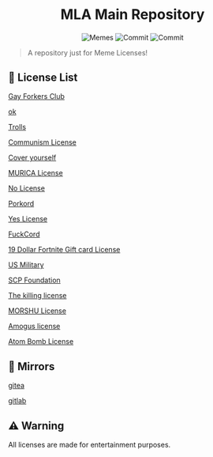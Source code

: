 <h1 align="center">MLA Main Repository</h1>
<p align="center">
<img align="center" alt="Memes" src="https://img.shields.io/badge/built%20with-memes-informational"></a>
<img align="center" alt="Commit" src="https://img.shields.io/github/last-commit/memelicensesarchive/mla-main"></a>
<img align="center" alt="Commit" src="https://img.shields.io/github/contributors/memelicensesarchive/mla-main"></a>

> A repository just for Meme Licenses!

## 🚀 License List

[Gay Forkers Club](https://github.com/memelicensesarchive/mla-main/tree/main/GFC)

[ok](https://github.com/memelicensesarchive/mla-main/tree/main/ok)

[Trolls](https://github.com/memelicensesarchive/mla-main/tree/main/trolls)

[Communism License](https://github.com/memelicensesarchive/mla-main/tree/main/communism)

[Cover yourself](https://github.com/memelicensesarchive/mla-main/tree/main/coverurself)

[MURICA License](https://github.com/memelicensesarchive/mla-main/tree/main/MURICA)

[No License](https://github.com/memelicensesarchive/mla-main/tree/main/No)

[Porkord](https://github.com/memelicensesarchive/mla-main/tree/main/porkord)

[Yes License](https://github.com/memelicensesarchive/mla-main/tree/main/Yes)

[FuckCord](https://github.com/memelicensesarchive/mla-main/tree/main/FuckCord)

[19 Dollar Fortnite Gift card License](https://github.com/memelicensesarchive/mla-main/tree/main/19DFGC)

[US Military](https://github.com/memelicensesarchive/mla-main/tree/main/U.S-Military)

[SCP Foundation](https://github.com/memelicensesarchive/mla-main/tree/main/SCP-Foundation)

[The killing license](https://github.com/memelicensesarchive/mla-main/tree/main/killinglicense)

[MORSHU License](https://github.com/memelicensesarchive/mla-main/tree/main/MORSHU)

[Amogus license](https://github.com/memelicensesarchive/mla-main/tree/main/amogus)

[Atom Bomb License](https://github.com/memelicensesarchive/mla-main/tree/main/atombomb)

## 🤖 Mirrors
[gitea](https://kreatea.ml/kreato/mla-main)

[gitlab](https://gitlab.com/kreato/memelicensesarchive)

## ⚠️ Warning
All licenses are made for entertainment purposes.
